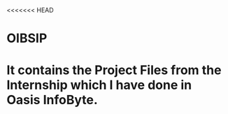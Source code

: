 <<<<<<< HEAD
# OIBSIP
It contains the Project Files from the Internship which I have done in Oasis InfoByte.
=======
